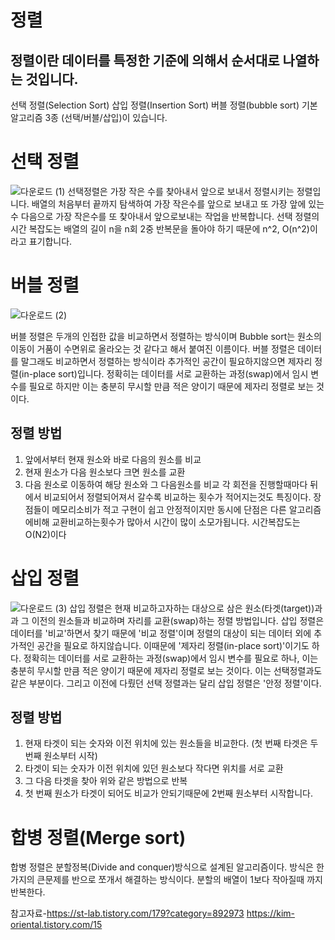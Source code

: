 정렬
======
정렬이란 데이터를 특정한 기준에 의해서 순서대로 나열하는 것입니다.
-------------------------------------------------------------------
선택 정렬(Selection Sort)
삽입 정렬(Insertion Sort)
버블 정렬(bubble sort)
기본 알고리즘 3종 (선택/버블/삽입)이 있습니다.

# 선택 정렬
![다운로드 (1)](https://user-images.githubusercontent.com/100178951/157256165-6425b081-e704-44b6-9a69-063e8029586d.png)
선택정렬은 가장 작은 수를 찾아내서 앞으로 보내서 정렬시키는 정렬입니다.
배열의 처음부터 끝까지 탐색하여 가장 작은수를 앞으로 보내고 또 가장 앞에 있는수 다음으로 가장 작은수를 또 찾아내서 앞으로보내는 작업을 반복합니다.
선택 정렬의 시간 복잡도는 배열의 길이 n을 n회 2중 반복문을 돌아야 하기 때문에 n^2, O(n^2)이라고 표기합니다.

# 버블 정렬
![다운로드 (2)](https://user-images.githubusercontent.com/100178951/157257039-a558c8c5-991c-4357-8100-411591f0a58d.png)

버블 정렬은 두개의 인접한 값을 비교하면서 정렬하는 방식이며 Bubble sort는 원소의 이동이 거품이 수면위로 올라오는 것 같다고 해서 붙여진 이름이다.
버블 정렬은 데이터를 말그래도 비교하면서 정렬하는 방식이라 추가적인 공간이 필요하지않으면 제자리 정렬(in-place sort)입니다.
정확히는 데이터를 서로 교환하는 과정(swap)에서 임시 변수를 필요로 하지만 이는 충분히 무시할 만큼 적은 양이기 때문에 제자리 정렬로 보는 것이다. 
 ## 정렬 방법
1. 앞에서부터 현재 원소와 바로 다음의 원소를 비교
2. 현재 원소가 다음 원소보다 크면 원소를 교환
3. 다음 원소로 이동하여 해당 원소와 그 다음원소를 비교
각 회전을 진행할때마다 뒤에서 비교되어서 정렬되어져서 갈수록 비교하는 횟수가 적어지는것도 특징이다.
장점들이 메모리소비가 적고 구현이 쉽고 안정적이지만 동시에 단점은 다른 알고리즘에비해 교환비교하는횟수가 많아서 시간이 많이 소모가됩니다.
시간복잡도는 O(N2)이다

# 삽입 정렬
![다운로드 (3)](https://user-images.githubusercontent.com/100178951/157257858-d84c819b-db58-4bb2-b48c-943d38f8126a.png)
삽입 정렬은 현재 비교하고자하는 대상으로 삼은 원소(타겟(target))과과 그 이전의 원소들과 비교하며 자리를 교환(swap)하는 정렬 방법입니다.
삽입 정렬은 데이터를 '비교'하면서 찾기 때문에 '비교 정렬'이며 정렬의 대상이 되는 데이터 외에 추가적인 공간을 필요로 하지않습니다.
이때문에 '제자리 정렬(in-place sort)'이기도 하다.
정확히는 데이터를 서로 교환하는 과정(swap)에서 임시 변수를 필요로 하나, 이는 충분히 무시할 만큼 적은 양이기 때문에 제자리 정렬로 보는 것이다. 
이는 선택정렬과도 같은 부분이다.
그리고 이전에 다뤘던 선택 정렬과는 달리 삽입 정렬은 '안정 정렬'이다.

## 정렬 방법
1. 현재 타겟이 되는 숫자와 이전 위치에 있는 원소들을 비교한다. (첫 번째 타겟은 두 번째 원소부터 시작)
2. 타겟이 되는 숫자가 이전 위치에 있던 원소보다 작다면 위치를 서로 교환
3. 그 다음 타겟을 찾아 위와 같은 방법으로 반복
4. 첫 번째 원소가 타겟이 되어도 비교가 안되기때문에 2번째 원소부터 시작합니다.

합병 정렬(Merge sort)
==========
합병 정렬은 분할정복(Divide and conquer)방식으로 설계된 알고리즘이다. 방식은 한가지의 큰문제를 반으로 쪼개서 해결하는 방식이다.
분할의 배열이 1보다 작아질때 까지 반복한다.

참고자료-https://st-lab.tistory.com/179?category=892973
         https://kim-oriental.tistory.com/15
